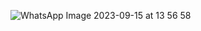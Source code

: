 ![WhatsApp Image 2023-09-15 at 13 56 58](https://github.com/rohitjha9051/Multi-Utility-Project-by-Team-Tech/assets/132702753/9282f3a8-c41e-4dad-a3a0-f60b26889531)

